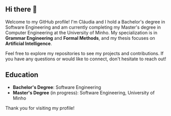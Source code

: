 ## Hi there 👋
Welcome to my GitHub profile!
I'm Cláudia and I hold a Bachelor's degree in Software Engineering and am currently completing my Master's degree in Computer Engineering at the University of Minho. My specialization is in **Grammar Engineering** and **Formal Methods**, and my thesis focuses on **Artificial Intelligence**.

Feel free to explore my repositories to see my projects and contributions. If you have any questions or would like to connect, don't hesitate to reach out!

## Education

- **Bachelor's Degree**: Software Engineering
- **Master's Degree** (in progress): Software Engineering, University of Minho

Thank you for visiting my profile!


